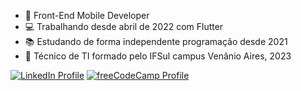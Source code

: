 - 📱 Front-End Mobile Developer
- 💻 Trabalhando desde abril de 2022 com Flutter
- 📚 Estudando de forma independente programação desde 2021
- 🏫 Técnico de TI formado pelo IFSul campus Venânio Aires, 2023

[![LinkedIn Profile](https://img.shields.io/badge/LinkedIn-blue?style=flat&logo=linkedin)](https://www.linkedin.com/in/eduardo-faleiro-867b87254)
[![freeCodeCamp Profile](https://img.shields.io/badge/freeCodeCamp-000020?style=flat&logo=freecodecamp)](https://www.freecodecamp.org/eduardoviniciusfaleiro)
